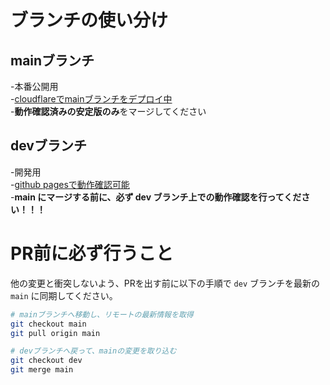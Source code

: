 # ブランチの使い分け

## mainブランチ　
-本番公開用  
-[cloudflareでmainブランチをデプロイ中](https://)  
-**動作確認済みの安定版のみ**をマージしてください  

## devブランチ　 
-開発用  
-[github pagesで動作確認可能](https://reiminamoto.github.io/yozora-finance-website/)  
-**main にマージする前に、必ず dev ブランチ上での動作確認を行ってください！！！**  

# PR前に必ず行うこと

他の変更と衝突しないよう、PRを出す前に以下の手順で `dev` ブランチを最新の `main` に同期してください。

```bash
# mainブランチへ移動し、リモートの最新情報を取得
git checkout main
git pull origin main

# devブランチへ戻って、mainの変更を取り込む
git checkout dev
git merge main